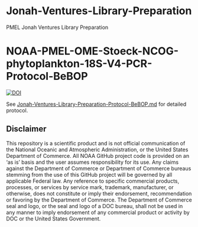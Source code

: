 # Jonah-Ventures-Library-Preparation
PMEL Jonah Ventures Library Preparation

# NOAA-PMEL-OME-Stoeck-NCOG-phytoplankton-18S-V4-PCR-Protocol-BeBOP

[![DOI]()]()

See [Jonah-Ventures-Library-Preparation-Protocol-BeBOP.md](https://github.com/marinednadude/Jonah-Ventures-Library-Preparation/blob/main/Jonah-Ventures-Library-Preparation-Protocol-BeBOP.md) for detailed protocol.  

## Disclaimer
This repository is a scientific product and is not official communication of the National Oceanic and Atmospheric Administration, or the United States Department of Commerce. All NOAA GitHub project code is provided on an ‘as is’ basis and the user assumes responsibility for its use. Any claims against the Department of Commerce or Department of Commerce bureaus stemming from the use of this GitHub project will be governed by all applicable Federal law. Any reference to specific commercial products, processes, or services by service mark, trademark, manufacturer, or otherwise, does not constitute or imply their endorsement, recommendation or favoring by the Department of Commerce. The Department of Commerce seal and logo, or the seal and logo of a DOC bureau, shall not be used in any manner to imply endorsement of any commercial product or activity by DOC or the United States Government.

